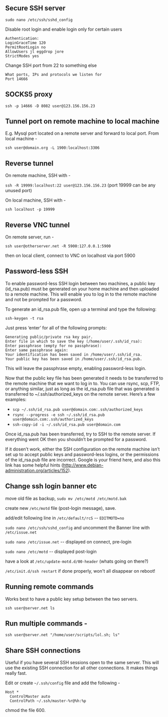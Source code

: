 ## Secure SSH server
`sudo nano /etc/ssh/sshd_config`

Disable root login and enable login only for certain users

	Authentication:
	LoginGraceTime 120
	PermitRootLogin no
	AllowUsers jl eggdrop jore
	StrictModes yes

Change SSH port from 22 to something else
	
	What ports, IPs and protocols we listen for
	Port 14666

## SOCKS5 proxy

`ssh -p 14666 -D 8082 user@123.156.156.23`

## Tunnel port on remote machine to local machine

E.g. Mysql port located on a remote server and forward to local port. From local machine -

`ssh user@domain.org -L 1900:localhost:3306`

## Reverse tunnel

On remote machine, SSH with -

`ssh -R 19999:localhost:22 user@123.156.156.23` (port 19999 can be any unused port)

On local machine, SSH with -

`ssh localhost -p 19999`

## Reverse VNC tunnel

On remote server, run -

`ssh user@otherserver.net -R 5900:127.0.0.1:5900`

then on local client, connect to VNC on localhost via port 5900

## Password-less SSH

To enable password-less SSH login between two machines, a public key (id_rsa.pub) must be generated on your home machine and then uploaded to a remote machine. This will enable you to log in to the remote machine and not be prompted for a password.

To generate an id_rsa.pub file, open up a terminal and type the following:

`ssh-keygen -t rsa`

Just press ‘enter’ for all of the following prompts:

	Generating public/private rsa key pair.
	Enter file in which to save the key (/home/user/.ssh/id_rsa):
	Enter passphrase (empty for no passphrase):
	Enter same passphrase again:
	Your identification has been saved in /home/user/.ssh/id_rsa.
	Your public key has been saved in /home/user/.ssh/id_rsa.pub.

This will leave the passphrase empty, enabling password-less login.

Now that the public key file has been generated it needs to be transferred to the remote machine that we want to log in to. You can use rsync, scp, FTP, or anything similar, just as long as the id_rsa.pub file that was generated is transferred to ~/.ssh/authorized_keys on the remote server. Here’s a few examples:

* `scp ~/.ssh/id_rsa.pub user@domain.com:.ssh/authorized_keys`
* `rsync --progress -e ssh ~/.ssh/id_rsa.pub user@domain.com:.ssh/authorized_keys`
* `ssh-copy-id -i ~/.ssh/id_rsa.pub user@domain.com`

Once id_rsa.pub has been transferred, try to SSH to the remote server. If everything went OK then you shouldn’t be prompted for a password.

If it dosen’t work, either the SSH configuration on the remote machine isn’t set up to accept public keys and password-less logins, or the permissions of the id_rsa.pub file are incorrect. Google is your friend here, and also this link has some helpful hints (http://www.debian-administration.org/articles/152).

## Change ssh login banner etc

move old file as backup, `sudo mv /etc/motd /etc/motd.bak`

create new `/etc/motd` file (post-login message), save.

add/edit following line in `/etc/default/rcS` -- `EDITMOTD=no`

`sudo nano /etc/ssh/sshd_config` and uncomment the Banner line with `/etc/issue.net`

`sudo nano /etc/issue.net` -- displayed on connect, pre-login

`sudo nano /etc/motd` -- displayed post-login

have a look at `/etc/update-motd.d/00-header` (whats going on there?)

`/etc/init.d/ssh restart` if done properly, won't all disappear on reboot!

## Running remote commands

Works best to have a public key setup between the two servers.

`ssh user@server.net ls`

## Run multiple commands -

`ssh user@server.net "/home/user/scripts/lol.sh; ls"`

## Share SSH connections

Useful if you have several SSH sessions open to the same server. This
will use the existing SSH connection for all other connections. It makes
things really fast.

Edit or create `~/.ssh/config` file and add the following -

    Host *
      ControlMaster auto
      ControlPath ~/.ssh/master-%r@%h:%p

chmod the file 600.
